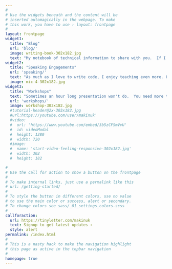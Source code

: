 ```yaml
---
#
# Use the widgets beneath and the content will be
# inserted automagically in the webpage. To make
# this work, you have to use › layout: frontpage
#
layout: frontpage
widget1:
  title: "Blog"
  url: 'blog/'
  image: writing-book-302x182.jpg
  text: "My notebook of technical information to share with you.  If I struggled with it or found something cool, it is documented here."
widget2:
  title: "Speaking Engagements"
  url: 'speaking/'
  text: "As much as I love to write code, I enjoy teaching even more. Find out where I will be speaking next and see past presentations."
  image: mic-4-302x182.jpg
widget3:
  title: "Workshops"
  text: "Sometimes an hour long presentation won't do.  You need more time and details.  See my available workshops and work through them."
  url: 'workshops/'
  image: workshop-303x182.jpg 
  #tutorial-header@2x-303x182.jpg
  #url:https://youtube.com/user/makinuk'
  #video:
  #  url: 'https://www.youtube.com/embed/3b5zCFSmVvU'
  #  id: videoModal
  #  height: 1280
  #  width: 720
  #image:
  #  name: 'start-video-feeling-responsive-302x182.jpg'
  #  width: 302
  #  height: 182

#
# Use the call for action to show a button on the frontpage
#
# To make internal links, just use a permalink like this
# url: /getting-started/
#
# To style the button in different colors, use no value
# to use the main color or success, alert or secondary.
# To change colors see sass/_01_settings_colors.scss
#
callforaction:
  url: https://tinyletter.com/makinuk
  text: Signup to get latest updates ›
  style: alert
permalink: /index.html
#
# This is a nasty hack to make the navigation highlight
# this page as active in the topbar navigation
#
homepage: true
---
```


